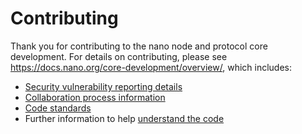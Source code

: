 # Contributing

Thank you for contributing to the nano node and protocol core development. For details on contributing, please see https://docs.nano.org/core-development/overview/, which includes:

- [Security vulnerability reporting details](https://docs.nano.org/core-development/overview/#security-vulnerability-reporting)
- [Collaboration process information](https://docs.nano.org/core-development/collaboration-process/)
- [Code standards](https://docs.nano.org/core-development/code-standards/)
- Further information to help [understand the code](https://docs.nano.org/core-development/understanding-the-code/)